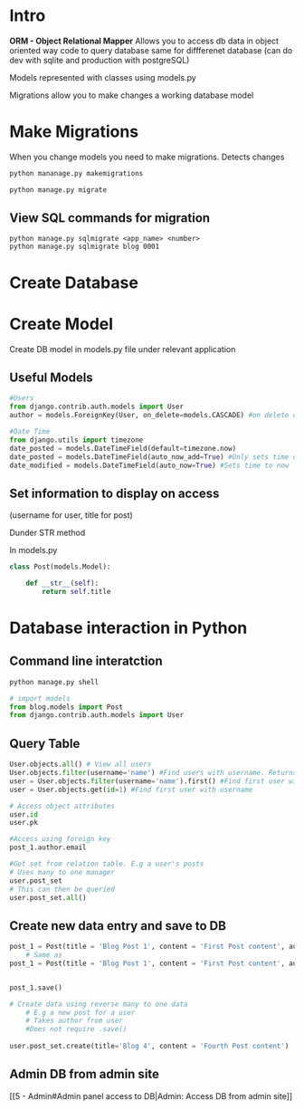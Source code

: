 # Intro

**ORM - Object Relational Mapper**
Allows  you to access db data in object oriented way
code to query database same for diffferenet database (can do dev with sqlite and production with postgreSQL)

Models represented with classes using models.py

Migrations allow you to make changes a working database model

# Make Migrations

When you change models you need to make migrations. Detects changes

```python
python mananage.py makemigrations

python manage.py migrate
```

## View SQL commands for migration
```
python manage.py sqlmigrate <app_name> <number>
python manage.py sqlmigrate blog 0001
```

# Create Database


# Create Model

Create DB model in models.py file under relevant application

## Useful Models

```Python
#Users
from django.contrib.auth.models import User 
author = models.ForeignKey(User, on_delete=models.CASCADE) #on delete deletes users content

#Date Time
from django.utils import timezone
date_posted = models.DateTimeField(default=timezone.now)
date_posted = models.DateTimeField(auto_now_add=True) #Only sets time on creation
date_modified = models.DateTimeField(auto_now=True) #Sets time to now


```

## Set information to display on access 
(username for user, title for post)

Dunder STR method

In models.py
```python
class Post(models.Model):

    def __str__(self):
        return self.title
```

# Database interaction in Python

## Command line interatction

``` python
python manage.py shell 

# import models
from blog.models import Post
from django.contrib.auth.models import User
```

## Query Table
```python
User.objects.all() # View all users
User.objects.filter(username='name') #Find users with username. Returns list even if single
user = User.objects.filter(username='name').first() #Find first user with username
user = User.objects.get(id=1) #Find first user with username

# Access object attributes
user.id
user.pk

#Access using foreign key
post_1.author.email

#Get set from relation table. E.g a user's posts
# Uses many to one manager
user.post_set
# This can then be queried
user.post_set.all()

```

## Create new data entry and save to DB

```python
post_1 = Post(title = 'Blog Post 1', content = 'First Post content', author = user)
	# Same as
post_1 = Post(title = 'Blog Post 1', content = 'First Post content', author_id = user.id)


post_1.save()

# Create data using reverse many to one data
	# E.g a new post for a user
	# Takes author from user
	#Does not require .save()
	
user.post_set.create(title='Blog 4', content = 'Fourth Post content')


```

## Admin DB from admin site

[[5 - Admin#Admin panel access to DB|Admin: Access DB from admin site]]
